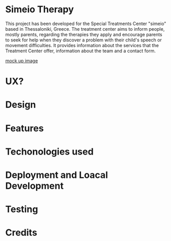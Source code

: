 # Simeio Therapy
This project has been developed for the Special Treatments Center "simeio" based in Thessaloniki, Greece. The treatment center aims to inform people, mostly parents, regarding the therapies they apply and encourage parents to seek for help when they discover a problem with their child's speech or movement difficulties. It provides information about the services that the Treatment Center offer, information about the team and a contact form.

[mock up image](documentation/mock-up.png)

# UX?

# Design

# Features 

# Techonologies used

# Deployment and Loacal Development

# Testing

# Credits

[def]: documentation/mock-up.png